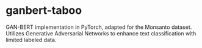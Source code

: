 # ganbert-taboo
GAN-BERT implementation in PyTorch, adapted for the Monsanto dataset. Utilizes Generative Adversarial Networks to enhance text classification with limited labeled data. 
